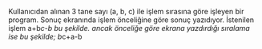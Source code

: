 Kullanıcıdan alınan 3 tane sayı (a, b, c) ile işlem sırasına göre işleyen bir program.
Sonuç ekranında işlem önceliğine göre sonuç yazıdıyor.
İstenilen işlem a+b*c-b bu şekilde.
ancak önceliğe göre ekrana yazdırdığı sıralama ise bu şekilde; b*c+a-b
